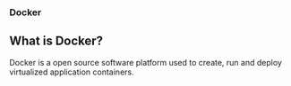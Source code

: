 ### Docker
## What is Docker?
Docker is a open source software platform used to create, run and deploy virtualized application containers.
    
